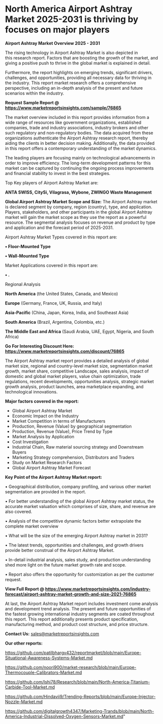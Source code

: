# North America Airport Ashtray Market 2025-2031 is thriving by focuses on major players

<Strong> Airport Ashtray Market Overview 2025 - 2031</strong>

The rising technology in Airport Ashtray Market is also depicted in this research report. Factors that are boosting the growth of the market, and giving a positive push to thrive in the global market is explained in detail.

Furthermore, the report highlights on emerging trends, significant drivers, challenges, and opportunities, providing all necessary data for thriving in the industry. This report market research offers a comprehensive perspective, including an in-depth analysis of the present and future scenarios within the industry.

<strong>Request Sample Report @ <a href=https://www.marketreportsinsights.com/sample/76865>https://www.marketreportsinsights.com/sample/76865</a></strong>

The market overview included in this report provides information from a wide range of resources like government organizations, established companies, trade and industry associations, industry brokers and other such regulatory and non-regulatory bodies. The data acquired from these organizations authenticate the Airport Ashtray research report, thereby aiding the clients in better decision making. Additionally, the data provided in this report offers a contemporary understanding of the market dynamics.

The leading players are focusing mainly on technological advancements in order to improve efficiency. The long-term development patterns for this market can be captured by continuing the ongoing process improvements and financial stability to invest in the best strategies.

Top Key players of Airport Ashtray Market are:

<strong>ANTA SWISS, CitySi, Vilagrasa, Wybone, ZWINGO Waste Management</strong>

<strong><b>Global Airport Ashtray Market Scope and Size:</b></strong>
The Airport Ashtray market is declared segment by company, region (country), type, and application. Players, stakeholders, and other participants in the global Airport Ashtray market will gain the market scope as they use the report as a powerful resource. The segmental analysis focuses on revenue and product by type and application and the forecast period of 2025-2031.

Airport Ashtray Market Types covered in this report are:

<strong>• Floor-Mounted Type

• Wall-Mounted Type</strong>

Market Applications covered in this report are:

<strong>• .</strong> 

Regional Analysis

<strong>North America</strong> (the United States, Canada, and Mexico)

<strong>Europe</strong> (Germany, France, UK, Russia, and Italy)

<strong>Asia-Pacific</strong> (China, Japan, Korea, India, and Southeast Asia)

<strong>South America</strong> (Brazil, Argentina, Colombia, etc.)

<strong>The Middle East and Africa</strong> (Saudi Arabia, UAE, Egypt, Nigeria, and South Africa)

<strong>Go For Interesting Discount Here: <a href=https://www.marketreportsinsights.com/discount/76865>https://www.marketreportsinsights.com/discount/76865</a></strong>

The Airport Ashtray market report provides a detailed analysis of global market size, regional and country-level market size, segmentation market growth, market share, competitive Landscape, sales analysis, impact of domestic and global market players, value chain optimization, trade regulations, recent developments, opportunities analysis, strategic market growth analysis, product launches, area marketplace expanding, and technological innovations.

<strong><b>Major factors covered in the report:</b></strong>
<ul>
  <li>Global Airport Ashtray Market </li>
  <li>Economic Impact on the Industry</li>
  <li>Market Competition in terms of Manufacturers</li>
  <li>Production, Revenue (Value) by geographical segmentation</li>
  <li>Production, Revenue (Value), Price Trend by Type</li>
  <li>Market Analysis by Application</li>
  <li>Cost Investigation</li>
  <li>Industrial Chain, Raw material sourcing strategy and Downstream Buyers</li>
  <li>Marketing Strategy comprehension, Distributors and Traders</li>
  <li>Study on Market Research Factors</li>
  <li>Global Airport Ashtray Market Forecast</li>
</ul>

<strong><b>Key Point of the Airport Ashtray Market report:</b></strong>

• Geographical distribution, company profiling, and various other market segmentation are provided in the report.

• For better understanding of the global Airport Ashtray market status, the accurate market valuation which comprises of size, share, and revenue are also covered.

• Analysis of the competitive dynamic factors better extrapolate the complete market overview

• What will be the size of the emerging Airport Ashtray market in 2031?

• The latest trends, opportunities and challenges, and growth drivers provide better construal of the Airport Ashtray Market.

• In-detail industrial analysis, sales study, and production understanding shed more light on the future market growth rate and scope.

• Report also offers the opportunity for customization as per the customer request.

<strong><b>View Full Report @ <a href=https://www.marketreportsinsights.com/industry-forecast/airport-ashtray-market-growth-and-size-2021-76865>https://www.marketreportsinsights.com/industry-forecast/airport-ashtray-market-growth-and-size-2021-76865</a></b></strong>


At last, the Airport Ashtray Market report includes investment come analysis and development trend analysis. The present and future opportunities of the fastest growing international industry segments are coated throughout this report. This report additionally presents product specification, manufacturing method, and product cost structure, and price structure.

<strong>Contact Us:</strong>
sales@marketreportsinsights.com

<strong>Our other reports:</strong>

<a href=https://github.com/patilbhargv432/reportmarket/blob/main/Europe-Situational-Awareness-Systems-Market.md>https://github.com/patilbhargv432/reportmarket/blob/main/Europe-Situational-Awareness-Systems-Market.md</a>

<a href=https://github.com/noori900/market-research/blob/main/Europe-Thermocouple-Calibrators-Market.md>https://github.com/noori900/market-research/blob/main/Europe-Thermocouple-Calibrators-Market.md</a>

<a href=https://github.com/Ishi78/Research/blob/main/North-America-Titanium-Carbide-Tool-Market.md>https://github.com/Ishi78/Research/blob/main/North-America-Titanium-Carbide-Tool-Market.md</a>

<a href=https://github.com/Hindavii9/Trending-Reports/blob/main/Europe-Injector-Nozzle-Market.md>https://github.com/Hindavii9/Trending-Reports/blob/main/Europe-Injector-Nozzle-Market.md</a>

<a href=https://github.com/digitalgrowth4347/Marketing-Trands/blob/main/North-America-Industrial-Dissolved-Oxygen-Sensors-Market.md>https://github.com/digitalgrowth4347/Marketing-Trands/blob/main/North-America-Industrial-Dissolved-Oxygen-Sensors-Market.md</a>"
